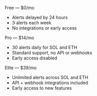 Free — $0/mo
- Alerts delayed by 24 hours
- 3 alerts each week
- No integrations or early access

Pro — $14/mo
- 30 alerts daily for SOL and ETH
- Standard support, no API or webhooks
- Early access disabled

Elite — $39/mo
- Unlimited alerts across SOL and ETH
- API + webhook integrations included
- Early access to new features

